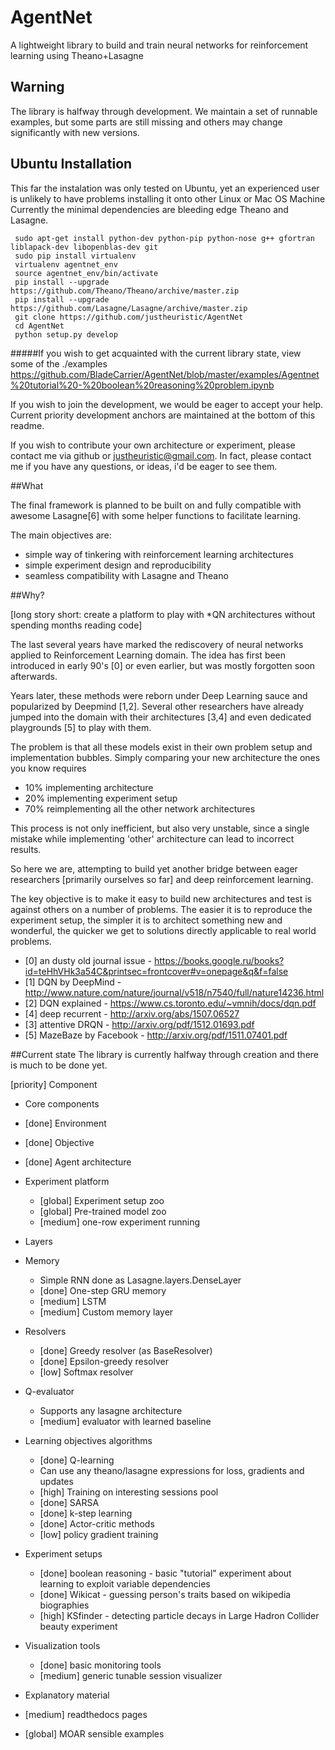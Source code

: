 # AgentNet
A lightweight library to build and train neural networks for reinforcement learning using Theano+Lasagne

## Warning
The library is halfway through development. We maintain a set of runnable examples, but some parts are still missing and others may change significantly with new versions.

## Ubuntu Installation
This far the instalation was only tested on Ubuntu, yet an experienced user is unlikely to have problems installing it onto other Linux or Mac OS Machine
Currently the minimal dependencies are bleeding edge Theano and Lasagne.
```
 sudo apt-get install python-dev python-pip python-nose g++ gfortran liblapack-dev libopenblas-dev git
 sudo pip install virtualenv
 virtualenv agentnet_env
 source agentnet_env/bin/activate
 pip install --upgrade https://github.com/Theano/Theano/archive/master.zip
 pip install --upgrade https://github.com/Lasagne/Lasagne/archive/master.zip
 git clone https://github.com/justheuristic/AgentNet
 cd AgentNet
 python setup.py develop
``` 


#####If you wish to get acquainted with the current library state, view some of the ./examples
https://github.com/BladeCarrier/AgentNet/blob/master/examples/Agentnet%20tutorial%20-%20boolean%20reasoning%20problem.ipynb

If you wish to join the development, we would be eager to accept your help. Current priority development anchors are maintained at the bottom of this readme. 

If you wish to contribute your own architecture or experiment, please contact me via github or justheuristic@gmail.com. In fact, please contact me if you have any questions, or ideas, i'd be eager to see them.

##What

The final framework is planned to be built on and fully compatible with awesome Lasagne[6] with some helper functions to facilitate learning.

The main objectives are:
* simple way of tinkering with reinforcement learning architectures
* simple experiment design and reproducibility
* seamless compatibility with Lasagne and Theano



##Why?

[long story short: create a platform to play with *QN architectures without spending months reading code]

The last several years have marked the rediscovery of neural networks applied to Reinforcement Learning domain. The idea has first been introduced in early 90's [0] or even earlier, but was mostly forgotten soon afterwards. 

Years later, these methods were reborn under Deep Learning sauce and popularized by Deepmind [1,2]. Several other researchers have already jumped into the domain with their architectures [3,4] and even dedicated playgrounds [5] to play with them.

The problem is that all these models exist in their own problem setup and implementation bubbles. Simply comparing your new architecture the ones you know requires 
* 10% implementing architecture
* 20% implementing experiment setup
* 70% reimplementing all the other network architectures

This process is not only inefficient, but also very unstable, since a single mistake while implementing 'other' architecture can lead to incorrect results.

So here we are, attempting to build yet another bridge between eager researchers [primarily ourselves so far] and deep reinforcement learning. 

The key objective is to make it easy to build new architectures and test is against others on a number of problems. The easier it is to reproduce the experiment setup, the simpler it is to architect something new and wonderful, the quicker we get to solutions directly applicable to real world problems.

* [0] an dusty old journal issue - https://books.google.ru/books?id=teHhVHk3a54C&printsec=frontcover#v=onepage&q&f=false
* [1] DQN by DeepMind - http://www.nature.com/nature/journal/v518/n7540/full/nature14236.html 
* [2] DQN explained - https://www.cs.toronto.edu/~vmnih/docs/dqn.pdf
* [4] deep recurrent  - http://arxiv.org/abs/1507.06527
* [3] attentive DRQN - http://arxiv.org/pdf/1512.01693.pdf
* [5] MazeBaze by Facebook - http://arxiv.org/pdf/1511.07401.pdf



##Current state
The library is currently halfway through creation and there is much to be done yet.

[priority] Component

* Core components
 * [done] Environment
 * [done] Objective
 * [done] Agent architecture
 * Experiment platform
   * [global] Experiment setup zoo
   * [global] Pre-trained model zoo
   * [medium] one-row experiment running

* Layers 
 * Memory 
    * Simple RNN done as Lasagne.layers.DenseLayer
    * [done] One-step GRU memory 
    * [medium] LSTM
    * [medium] Custom memory layer
 * Resolvers
    * [done] Greedy resolver (as BaseResolver) 
    * [done] Epsilon-greedy resolver
    * [low] Softmax resolver
 * Q-evaluator
    * Supports any lasagne architecture 
    * [medium] evaluator with learned baseline

* Learning objectives algorithms
  * [done] Q-learning
  * Can use any theano/lasagne expressions for loss, gradients and updates
  * [high] Training on interesting sessions pool
  * [done] SARSA
  * [done] k-step learning
  * [done] Actor-critic methods
  * [low] policy gradient training

* Experiment setups
  * [done] boolean reasoning - basic "tutorial" experiment about learning to exploit variable dependencies
  * [done] Wikicat - guessing person's traits based on wikipedia biographies
  * [high] KSfinder - detecting particle decays in Large Hadron Collider beauty experiment 

* Visualization tools
  * [done] basic monitoring tools 
  * [medium] generic tunable session visualizer

* Explanatory material
 * [medium] readthedocs pages
 * [global] MOAR sensible examples
